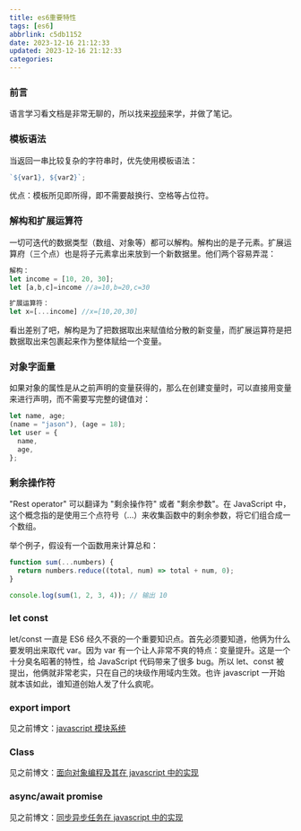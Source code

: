 ```yaml
---
title: es6重要特性
tags: [es6]
abbrlink: c5db1152
date: 2023-12-16 21:12:33
updated: 2023-12-16 21:12:33
categories:
---
```


### 前言

语言学习看文档是非常无聊的，所以找来[视频](https://www.youtube.com/watch?v=nZ1DMMsyVyI&ab_channel=freeCodeCamp.org)来学，并做了笔记。

### 模板语法

当返回一串比较复杂的字符串时，优先使用模板语法：

```javascript
`${var1}, ${var2}`;
```

优点：模板所见即所得，即不需要敲换行、空格等占位符。

### 解构和扩展运算符

一切可迭代的数据类型（数组、对象等）都可以解构。解构出的是子元素。扩展运算府（三个点）也是将子元素拿出来放到一个新数据里。他们两个容易弄混：

```javascript
解构：
let income = [10, 20, 30];
let [a,b,c]=income //a=10,b=20,c=30

扩展运算符：
let x=[...income] //x=[10,20,30]
```

看出差别了吧，解构是为了把数据取出来赋值给分散的新变量，而扩展运算符是把数据取出来包裹起来作为整体赋给一个变量。

### 对象字面量

如果对象的属性是从之前声明的变量获得的，那么在创建变量时，可以直接用变量来进行声明，而不需要写完整的键值对：

```javascript
let name, age;
(name = "jason"), (age = 18);
let user = {
  name,
  age,
};
```

### 剩余操作符

"Rest operator" 可以翻译为 "剩余操作符" 或者 "剩余参数"。在 JavaScript 中，这个概念指的是使用三个点符号（...）来收集函数中的剩余参数，将它们组合成一个数组。

举个例子，假设有一个函数用来计算总和：

```javascript
function sum(...numbers) {
  return numbers.reduce((total, num) => total + num, 0);
}

console.log(sum(1, 2, 3, 4)); // 输出 10
```

### let const

let/const 一直是 ES6 经久不衰的一个重要知识点。首先必须要知道，他俩为什么要发明出来取代 var。因为 var 有一个让人非常不爽的特点：变量提升。这是一个十分臭名昭著的特性，给 JavaScript 代码带来了很多 bug。所以 let、const 被提出，他俩就非常老实，只在自己的块级作用域内生效。也许 javascript 一开始就本该如此，谁知道创始人发了什么疯呢。

### export import

见之前博文：[javascript 模块系统](https://blog.jasonleehere.com/javascript-import-%E8%AF%AD%E6%B3%95.html)

### Class

见之前博文：[面向对象编程及其在 javascript 中的实现](https://blog.jasonleehere.com/%E9%9D%A2%E5%90%91%E5%AF%B9%E8%B1%A1%E7%BC%96%E7%A8%8B%E5%8F%8A%E5%85%B6%E5%9C%A8javascript%E4%B8%AD%E7%9A%84%E5%AE%9E%E7%8E%B0.html)

### async/await promise

见之前博文：[同步异步任务在 javascript 中的实现](https://blog.jasonleehere.com/%E5%90%8C%E6%AD%A5%E5%BC%82%E6%AD%A5%E4%BB%BB%E5%8A%A1%E5%9C%A8javascript%E4%B8%AD%E7%9A%84%E5%AE%9E%E7%8E%B0.html)
